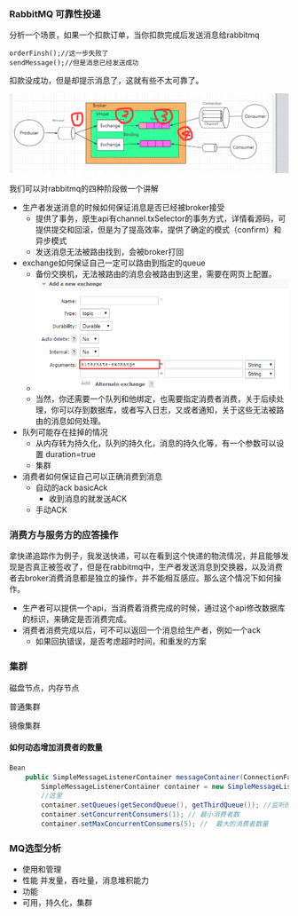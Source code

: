 ### RabbitMQ 可靠性投递

分析一个场景，如果一个扣款订单，当你扣款完成后发送消息给rabbitmq

```
orderFinsh();//这一步失败了
sendMessage();//但是消息已经发送成功
```

扣款没成功，但是却提示消息了，这就有些不太可靠了。

![1566919159392](./img/1566919159392.png)

我们可以对rabbitmq的四种阶段做一个讲解

* 生产者发送消息的时候如何保证消息是否已经被broker接受
  * 提供了事务，原生api有channel.txSelector的事务方式，详情看源码，可提供提交和回滚，但是为了提高效率，提供了确定的模式（confirm）和异步模式
  * 发送消息无法被路由找到，会被broker打回
* exchange如何保证自己一定可以路由到指定的queue
  * 备份交换机，无法被路由的消息会被路由到这里，需要在网页上配置。
  * ![1566919446156](./img/1566919446156.png)
  * 当然，你还需要一个队列和他绑定，也需要指定消费者消费，关于后续处理，你可以存到数据库，或者写入日志，又或者通知，关于这些无法被路由的消息如何处理。
* 队列可能存在挂掉的情况
  * 从内存转为持久化，队列的持久化，消息的持久化等，有一个参数可以设置 duration=true
  * 集群
* 消费者如何保证自己可以正确消费到消息
  * 自动的ack basicAck
    * 收到消息的就发送ACK
  * 手动ACK



### 消费方与服务方的应答操作

拿快递追踪作为例子，我发送快递，可以在看到这个快递的物流情况，并且能够发现是否真正被签收了，但是在rabbitmq中，生产者发送消息到交换器，以及消费者去broker消费消息都是独立的操作，并不能相互感应。那么这个情况下如何操作。

* 生产者可以提供一个api，当消费着消费完成的时候，通过这个api修改数据库的标识，来确定是否消费完成。
* 消费者消费完成以后，可不可以返回一个消息给生产者，例如一个ack
  * 如果回执错误，是否考虑超时时间，和重发的方案

### 集群

磁盘节点，内存节点

普通集群

镜像集群

#### 如何动态增加消费者的数量

```java
Bean
    public SimpleMessageListenerContainer messageContainer(ConnectionFactory connectionFactory) {
        SimpleMessageListenerContainer container = new SimpleMessageListenerContainer(connectionFactory);
        //这里
        container.setQueues(getSecondQueue(), getThirdQueue()); //监听的队列
        container.setConcurrentConsumers(1); // 最小消费者数
        container.setMaxConcurrentConsumers(5); //  最大的消费者数量
```

### MQ选型分析

* 使用和管理
* 性能 并发量，吞吐量，消息堆积能力
* 功能
* 可用，持久化，集群

